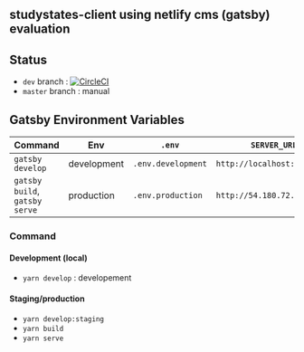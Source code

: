 ## studystates-client using netlify cms (gatsby) evaluation


## Status

- `dev` branch : [![CircleCI](https://circleci.com/gh/codestates/learnco-client.svg?style=svg&circle-token=ea4ca52b7b2fa94503df974fd27986c165173133)](https://circleci.com/gh/codestates/learnco-client)
- `master` branch : manual


## Gatsby Environment Variables

| Command                        | Env         | `.env`             | `SERVER_URL`                |
| ------------------------------ | ----------- | ------------------ | --------------------------- |
| `gatsby develop`               | development | `.env.development` | `http://localhost:5000`     |
| `gatsby build`, `gatsby serve` | production  | `.env.production`  | `http://54.180.72.131:9000` |

### Command

#### Development (local)

- `yarn develop` : developement

#### Staging/production

- `yarn develop:staging`
- `yarn build`
- `yarn serve`


